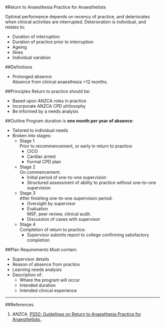 #Return to Anaesthesia Practice for Anaesthetists

Optimal performance depends on recency of practice, and deteriorates when clinical activities are interrupted. Deterioration is individual, and relates to:
* Duration of interruption
* Duration of practice prior to interruption
* Ageing
* Illnes
* Individual variation

##Definitions
* Prolonged absence  
Absence from clinical anaesthesia >12 months.


##Principles
Return to practice should be:
* Based upon ANZCA roles in practice
* Incorporate ANZCA CPD philosophy
* Be informed by a needs analysis


##Outline
Program duration is **one month per year of absence**:
* Tailored to individual needs
* Broken into stages:
	* Stage 1  
	Prior to recommencement, or early in return to practice:
		* CICO
		* Cardiac arrest
		* Formal CPD plan
	* Stage 2  
	On commencement.
		* Initial period of one-to-one supervision
		* Structured assessment of ability to practice without one-to-one supervision
	* Stage 3  
	After finishing one-to-one supervision period.
		* Oversight by supervisor
		* Evaluation  
		MSF, peer review, clinical audit.
		* Discussion of cases with supervisor
	* Stage 4  
	Completion of return to practice.
		* Supervisor submits report to college confirming satisfactory completion


##Plan Requirements
Must contain:
* Supervisor details
* Reason of absence from practice
* Learning needs analysis
* Description of:
	* Where the program will occur
	* Intended duration
	* Intended clinical experience


---
##References
1. ANZCA. [PS50: Guidelines on Return to Anaesthesia Practice for Anaesthetists ](http://www.anzca.edu.au/Documents/ps50-2016-guidelines-on-return-to-anaesthesia-prac.pdf).